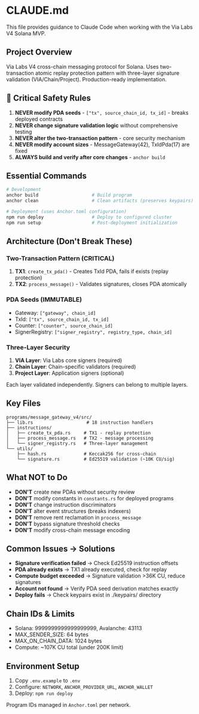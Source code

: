# CLAUDE.md

This file provides guidance to Claude Code when working with the Via Labs V4 Solana MVP.

## Project Overview

Via Labs V4 cross-chain messaging protocol for Solana. Uses two-transaction atomic replay protection
pattern with three-layer signature validation (VIA/Chain/Project). Production-ready implementation.

## 🚨 Critical Safety Rules

1. **NEVER modify PDA seeds** - `["tx", source_chain_id, tx_id]` - breaks deployed contracts
2. **NEVER change signature validation logic** without comprehensive testing
3. **NEVER alter the two-transaction pattern** - core security mechanism
4. **NEVER modify account sizes** - MessageGateway(42), TxIdPda(17) are fixed
5. **ALWAYS build and verify after core changes** - `anchor build`

## Essential Commands

```bash
# Development
anchor build                    # Build program
anchor clean                    # Clean artifacts (preserves keypairs)

# Deployment (uses Anchor.toml configuration)
npm run deploy                  # Deploy to configured cluster
npm run setup                   # Post-deployment initialization

```

## Architecture (Don't Break These)

### Two-Transaction Pattern (CRITICAL)
1. **TX1**: `create_tx_pda()` - Creates TxId PDA, fails if exists (replay protection)
2. **TX2**: `process_message()` - Validates signatures, closes PDA atomically

### PDA Seeds (IMMUTABLE)
- Gateway: `["gateway", chain_id]`
- TxId: `["tx", source_chain_id, tx_id]`
- Counter: `["counter", source_chain_id]`
- SignerRegistry: `["signer_registry", registry_type, chain_id]`

### Three-Layer Security
1. **VIA Layer**: Via Labs core signers (required)
2. **Chain Layer**: Chain-specific validators (required)
3. **Project Layer**: Application signers (optional)

Each layer validated independently. Signers can belong to multiple layers.

## Key Files

```
programs/message_gateway_v4/src/
├── lib.rs                    # 18 instruction handlers
├── instructions/
│   ├── create_tx_pda.rs     # TX1 - replay protection
│   ├── process_message.rs   # TX2 - message processing
│   └── signer_registry.rs   # Three-layer management
└── utils/
    ├── hash.rs              # Keccak256 for cross-chain
    └── signature.rs         # Ed25519 validation (~10K CU/sig)
```

## What NOT to Do

- **DON'T** create new PDAs without security review
- **DON'T** modify constants in `constants.rs` for deployed programs
- **DON'T** change instruction discriminators
- **DON'T** alter event structures (breaks indexers)
- **DON'T** remove rent reclamation in `process_message`
- **DON'T** bypass signature threshold checks
- **DON'T** modify cross-chain message encoding

## Common Issues → Solutions

- **Signature verification failed** → Check Ed25519 instruction offsets
- **PDA already exists** → TX1 already executed, check for replay
- **Compute budget exceeded** → Signature validation >36K CU, reduce signatures
- **Account not found** → Verify PDA seed derivation matches exactly
- **Deploy fails** → Check keypairs exist in ./keypairs/ directory

## Chain IDs & Limits

- Solana: 9999999999999999999, Avalanche: 43113
- MAX_SENDER_SIZE: 64 bytes
- MAX_ON_CHAIN_DATA: 1024 bytes
- Compute: ~107K CU total (under 200K limit)

## Environment Setup

1. Copy `.env.example` to `.env`
2. Configure: `NETWORK`, `ANCHOR_PROVIDER_URL`, `ANCHOR_WALLET`
3. Deploy: `npm run deploy`

Program IDs managed in `Anchor.toml` per network.